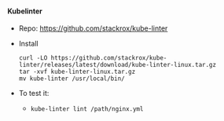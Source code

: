 #### Kubelinter

- Repo: <https://github.com/stackrox/kube-linter>
- Install
  ```
  curl -LO https://github.com/stackrox/kube-linter/releases/latest/download/kube-linter-linux.tar.gz
  tar -xvf kube-linter-linux.tar.gz
  mv kube-linter /usr/local/bin/
  ```

- To test it:
  - `kube-linter lint /path/nginx.yml`